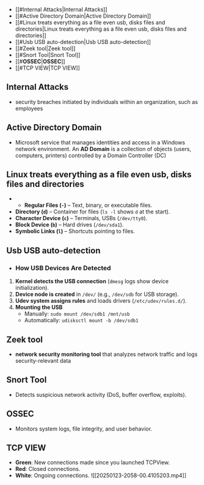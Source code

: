 - [[#Internal Attacks|Internal Attacks]]
- [[#Active Directory Domain|Active Directory Domain]]
- [[#Linux treats everything as a file even usb, disks files and directories|Linux treats everything as a file even usb, disks files and directories]]
- [[#Usb USB auto-detection|Usb USB auto-detection]]
- [[#Zeek tool|Zeek tool]]
- [[#Snort Tool|Snort Tool]]
- [[#**OSSEC**|**OSSEC**]]
- [[#TCP VIEW|TCP VIEW]]


## Internal Attacks
- security breaches initiated by individuals within an organization, such as employees
## Active Directory Domain
- Microsoft service that manages identities and access in a Windows network environment. An **AD Domain** is a collection of objects (users, computers, printers) controlled by a Domain Controller (DC)

##  Linux treats everything as a file even usb, disks files and directories
- - **Regular Files (`-`)** – Text, binary, or executable files.
- **Directory (`d`)** – Container for files (`ls -l` shows `d` at the start).
- **Character Device (`c`)** – Terminals, USBs (`/dev/tty0`).
- **Block Device (`b`)** – Hard drives (`/dev/sda1`).
- **Symbolic Links (`l`)** – Shortcuts pointing to files.


## Usb USB auto-detection
- ### **How USB Devices Are Detected**
1. **Kernel detects the USB connection** (`dmesg` logs show device initialization).
2. **Device node is created** in `/dev/` (e.g., `/dev/sdb` for USB storage).
3. **Udev system assigns rules** and loads drivers (`/etc/udev/rules.d/`).
4. **Mounting the USB**
    - Manually: `sudo mount /dev/sdb1 /mnt/usb`
    - Automatically: `udisksctl mount -b /dev/sdb1`

## Zeek tool
- **network security monitoring tool** that analyzes network traffic and logs security-relevant data
## Snort Tool
- Detects suspicious network activity (DoS, buffer overflow, exploits).
## **OSSEC**
- Monitors system logs, file integrity, and user behavior.
## TCP VIEW
- **Green**: New connections made since you launched TCPView.
- **Red**: Closed connections.
- **White**: Ongoing connections.
![[20250123-2058-00.4105203.mp4]]



